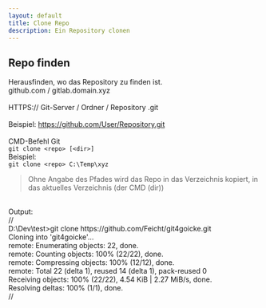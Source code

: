 ```yaml
---
layout: default
title: Clone Repo
description: Ein Repository clonen
---
```

## Repo finden
Herausfinden, wo das Repository zu finden ist. <br>
github.com / gitlab.domain.xyz<br>
<br>
HTTPS:// Git-Server / Ordner / Repository .git<br>
<br>
Beispiel: https://github.com/User/Repository.git<br>
<br>
CMD-Befehl Git<br>
`git clone <repo> [<dir>]`<br>
Beispiel: <br>
`git clone <repo> C:\Temp\xyz`<br>
> Ohne Angabe des Pfades wird das Repo in das Verzeichnis kopiert, in das aktuelles Verzeichnis (der CMD (dir))

<br>
Output:<br>
// <br>
D:\Dev\test>git clone https://github.com/Feicht/git4goicke.git <br>
Cloning into 'git4goicke'... <br>
remote: Enumerating objects: 22, done. <br>
remote: Counting objects: 100% (22/22), done. <br>
remote: Compressing objects: 100% (12/12), done. <br>
remote: Total 22 (delta 1), reused 14 (delta 1), pack-reused 0 <br>
Receiving objects: 100% (22/22), 4.54 KiB | 2.27 MiB/s, done. <br>
Resolving deltas: 100% (1/1), done. <br>
//
